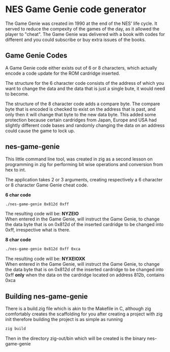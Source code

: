 # NES Game Genie code generator

The Game Genie was created im 1990 at the end of the NES' life cycle. It served to reduce the compexity of the games of the day, as it allowed the player to "cheat". The Game Genie was delivered with a book with codes for different and you could subscribe or buy extra issues of the books.

## Game Genie Codes
A Game Genie code either exists out of 6 or 8 characters, which actually encode a code update for the ROM cardridge inserted.
<p>
The structure for the 6 character code consists of the address of which you want to change the data and the data that is just a single bute, it would need to become.
<p>
The structure of the 8 character code adds a compare byte. The compare byte that is encoded is checked to exist on the address that is past, and only then it will change that byte to the new data byte. This added some protection because certain cardridges from Japan, Europe and USA had slightly different code bases and randomly changing the data on an address could cause the game to lock up.

## nes-game-genie
This little command line tool, was created in zig as a second lesson on programming in zig for performing bit wise operations and conversion from hex to int.
<p>
The application takes 2 or 3 arguments, creating respectively a 6 character or 8 character Game Genie cheat code.
<p>
<b>6 char code</b>

```bash
./nes-game-genie 0x812d 0xff
```

The resulting code will be: <b>NYZEIO</b> <br/>
When entered in the Game Genie, will instruct the Game Genie, to change the data byte that is on 0x812d of the inserted cardridge to be changed into 0xff, irrespective what is there.
<p>
<b>8 char code</b>

```bash
./nes-game-genie 0x812d 0xff 0xca
```

The resulting code will be: <b>NYXEIOXK</b> <br/>
When entered in the Game Genie, will instruct the Game Genie, to change the data byte that is on 0x812d of the inserted cardridge to be changed into 0xff <b>only</b> when the data on the cardridge located on address 812b, contains 0xca

## Building nes-game-genie
There is a build.zig file which is akin to the Makefile in C, although zig comfortably creates the scaffolding for you after creating a project with zig init <project name> therefore building the project is as simple as running

```bash
zig build
```

Then in the directory zig-out/bin which will be created is the binary nes-game-genie
